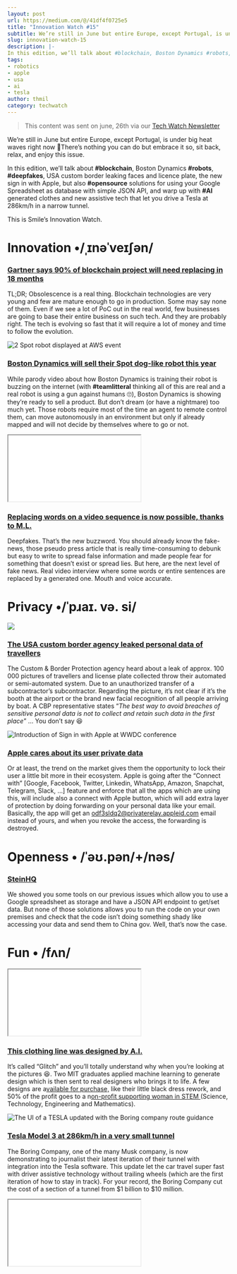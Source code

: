 ```yaml
---
layout: post
url: https://medium.com/@/41df4f0725e5
title: "Innovation Watch #15"
subtitle: We’re still in June but entire Europe, except Portugal, is under big heat waves right now 🥵There’s nothing you can do but embrace it
slug: innovation-watch-15
description: |-
In this edition, we’ll talk about #blockchain, Boston Dynamics #robots, #deepfakes, USA custom border leaking faces and licence plate, the new sign in with Apple, but also #opensource solutions for us
tags: 
- robotics
- apple
- usa
- ai
- tesla
author: thmil
category: techwatch
---
```


> This content was sent on june, 26th via our [Tech Watch Newsletter](https://mailchi.mp/c414f1508567/techwatch)

We’re still in June but entire Europe, except Portugal, is under big heat waves right now 🥵There’s nothing you can do but embrace it so, sit back, relax, and enjoy this issue.

In this edition, we’ll talk about **#blockchain**, Boston Dynamics **#robots**, **#deepfakes**, USA custom border leaking faces and licence plate, the new sign in with Apple, but also **#opensource** solutions for using your Google Spreadsheet as database with simple JSON API, and warp up with **#AI** generated clothes and new assistive tech that let you drive a Tesla at 286km/h in a narrow tunnel.

This is Smile’s Innovation Watch.

# Innovation •/ˌɪnəˈveɪʃən/

### [Gartner says 90% of blockchain project will need replacing in 18 months](https://www.zdnet.com/article/gartner-says-90-of-blockchain-projects-will-need-replacing-in-18-months/)

TL;DR; Obsolescence is a real thing.
Blockchain technologies are very young and few are mature enough to go in production. Some may say none of them. Even if we see a lot of PoC out in the real world, few businesses are going to base their entire business on such tech. And they are probably right. The tech is evolving so fast that it will require a lot of money and time to follow the evolution.

![2 Spot robot displayed at AWS event](/assets/images/posts/0*kO5hOYhgK2vpsvHQ.jpg)

### [Boston Dynamics will sell their Spot dog-like robot this year](https://www.theverge.com/2019/6/5/18653710/boston-dynamics-first-commercial-robot-spot-demo-amazon-remars-conference-marc-raibert)

While parody video about how Boston Dynamics is training their robot is buzzing on the internet (with **#teamlitteral** thinking all of this are real and a real robot is using a gun against humans 🙄), Boston Dynamics is showing they’re ready to sell a product. But don’t dream (or have a nightmare) too much yet. Those robots require most of the time an agent to remote control them, can move autonomously in an environment but only if already mapped and will not decide by themselves where to go or not.

<iframe src="/assets/images/posts/8d5c7a5741d88136ec44a832ccaeb2d7.html"></iframe>

### [Replacing words on a video sequence is now possible, thanks to M.L.](https://www.theverge.com/2019/6/10/18659432/deepfake-ai-fakes-tech-edit-video-by-typing-new-words)

Deepfakes. That’s the new buzzword. You should already know the fake-news, those pseudo press article that is really time-consuming to debunk but easy to write to spread false information and made people fear for something that doesn’t exist or spread lies. But here, are the next level of fake news. Real video interview where some words or entire sentences are replaced by a generated one. Mouth and voice accurate.

# Privacy •/ˈpɹaɪ. və. si/

![](/assets/images/posts/0*t3tZ-dWtrhO8YuY7.jpg)

### [The USA custom border agency leaked personal data of travellers](https://techcrunch.com/2019/06/10/cbp-data-breach/)

The Custom & Border Protection agency heard about a leak of approx. 100 000 pictures of travellers and license plate collected throw their automated or semi-automated system. Due to an unauthorized transfer of a subcontractor’s subcontractor. Regarding the picture, it’s not clear if it’s the booth at the airport or the brand new facial recognition of all people arriving by boat. A CBP representative states “*The best way to avoid breaches of sensitive personal data is not to collect and retain such data in the first place*” … You don’t say 😆

![Introduction of Sign in with Apple at WWDC conference](/assets/images/posts/0*4Gq-hI5moOZ4plAO.png)

### [Apple cares about its user private data](https://techcrunch.com/2019/06/03/apple-sign-in-privacy/)

Or at least, the trend on the market gives them the opportunity to lock their user a little bit more in their ecosystem. Apple is going after the “Connect with” [Google, Facebook, Twitter, Linkedin, WhatsApp, Amazon, Snapchat, Telegram, Slack, …] feature and enforce that all the apps which are using this, will include also a connect with Apple button, which will add extra layer of protection by doing forwarding on your personal data like your email. Basically, the app will get an odf3sldq2@privaterelay.appleid.com email instead of yours, and when you revoke the access, the forwarding is destroyed.

# Openness • /ˈəʊ.pən/+/nəs/

### [SteinHQ](https://github.com/SteinHQ/Stein)

We showed you some tools on our previous issues which allow you to use a Google spreadsheet as storage and have a JSON API endpoint to get/set data. But none of those solutions allows you to run the code on your own premises and check that the code isn’t doing something shady like accessing your data and send them to China gov. Well, that’s now the case.

# Fun • /fʌn/

<iframe src="/assets/images/posts/42157f6bd5753fb6328ba832d7290077.html"></iframe>

### [This clothing line was designed by A.I.](https://mailchi.mp/a535bea83b94/innovation-watch-15#)

It’s called “Glitch” and you’ll totally understand why when you’re looking at the pictures 😆. Two MIT graduates applied machine learning to generate design which is then sent to real designers who brings it to life. A few designs are a[vailable for purchase,](https://glitch-ai.com/collections/new-collections/products/little-black-dress?variant=28608427425871) like their little black dress rework, and 50% of the profit goes to a n[on-profit supporting woman in STEM ](https://anitab.org/)(Science, Technology, Engineering and Mathematics).

![The UI of a TESLA updated with the Boring company route guidance](/assets/images/posts/0*F3N1vFbr1KtktbK3.jpg)

### [Tesla Model 3 at 286km/h in a very small tunnel](https://www.teslarati.com/video-tesla-model-3-drives-boring-company-tunnel-at-116-mph/)

The Boring Company, one of the many Musk company, is now demonstrating to journalist their latest iteration of their tunnel with integration into the Tesla software. This update let the car travel super fast with driver assistive technology without trailing wheels (which are the first iteration of how to stay in track). For your record, the Boring Company cut the cost of a section of a tunnel from $1 billion to $10 million.

<iframe src="/assets/images/posts/7f2e256dddfff2d5c620454282a6da65.html"></iframe>


